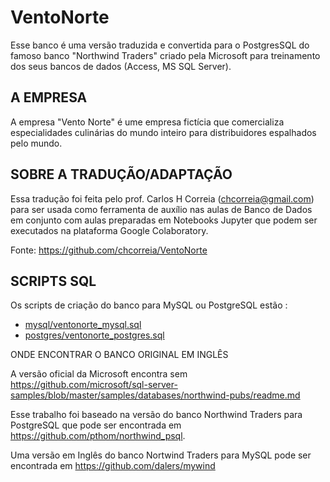 # VentoNorte

Esse banco é uma versão traduzida e convertida para o PostgresSQL do famoso 
banco "Northwind Traders" criado pela Microsoft para treinamento dos seus 
bancos de dados (Access, MS SQL Server).

## A EMPRESA

A empresa "Vento Norte" é ume empresa fictícia que comercializa especialidades 
culinárias do mundo inteiro para distribuidores espalhados pelo mundo.

## SOBRE A TRADUÇÃO/ADAPTAÇÃO

Essa tradução foi feita pelo prof. Carlos H Correia (chcorreia@gmail.com)
para ser usada como ferramenta de auxílio nas aulas de Banco de Dados em
conjunto com aulas preparadas em Notebooks Jupyter que podem ser executados
na plataforma Google Colaboratory.

Fonte: https://github.com/chcorreia/VentoNorte

## SCRIPTS SQL

Os scripts de criação do banco para MySQL ou PostgreSQL estão :
- [mysql/ventonorte_mysql.sql](mysql/ventonorte_mysql.sql)
- [postgres/ventonorte_postgres.sql](postgres/ventonorte_postgres.sql)

ONDE ENCONTRAR O BANCO ORIGINAL EM INGLÊS

A versão oficial da Microsoft encontra sem
https://github.com/microsoft/sql-server-samples/blob/master/samples/databases/northwind-pubs/readme.md

Esse trabalho foi baseado na versão do banco Northwind Traders para PostgreSQL 
que pode ser encontrada em https://github.com/pthom/northwind_psql.

Uma versão em Inglês do banco Nortwind Traders para MySQL pode ser encontrada em
https://github.com/dalers/mywind


